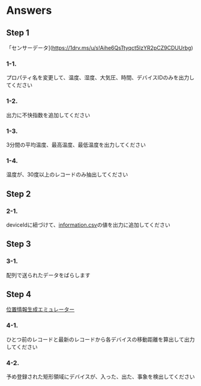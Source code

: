 # Answers 
## Step 1 
「センサーデータ](https://1drv.ms/u/s!Aihe6QsTtyqct5lzYR2pCZ9CDUUrbg)

### 1-1. 
プロパティ名を変更して、温度、湿度、大気圧、時間、デバイスIDのみを出力してください 
### 1-2. 
出力に不快指数を追加してください 
### 1-3. 
3分間の平均温度、最高温度、最低温度を出力してください 
### 1-4. 
温度が、30度以上のレコードのみ抽出してください 

## Step 2 
### 2-1. 
deviceIdに紐づけて、[information.csv](../reference/information.csv)の値を出力に追加してください 

## Step 3 
### 3-1. 
配列で送られたデータをばらします 

## Step 4 
[位置情報生成エミュレーター ](https://github.com/ms-iotkithol-jp/ASAGeoSample)

### 4-1. 
ひとつ前のレコードと最新のレコードから各デバイスの移動距離を算出して出力してください 

### 4-2. 
予め登録された矩形領域にデバイスが、入った、出た、事象を検出してください 
